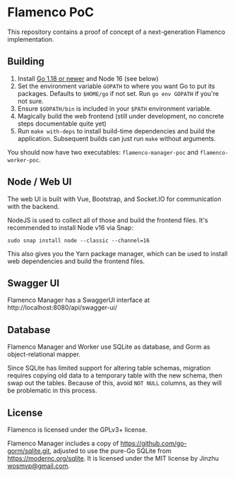 # Flamenco PoC

This repository contains a proof of concept of a next-generation Flamenco implementation.

## Building

1. Install [Go 1.18 or newer](https://go.dev/) and Node 16 (see below)
2. Set the environment variable `GOPATH` to where you want Go to put its packages. Defaults to `$HOME/go` if not set. Run `go env GOPATH` if you're not sure.
3. Ensure `$GOPATH/bin` is included in your `$PATH` environment variable.
4. Magically build the web frontend (still under development, no concrete steps documentable quite yet)
5. Run `make with-deps` to install build-time dependencies and build the application. Subsequent builds can just run `make` without arguments.

You should now have two executables: `flamenco-manager-poc` and `flamenco-worker-poc`.


## Node / Web UI

The web UI is built with Vue, Bootstrap, and Socket.IO for communication with the backend.

NodeJS is used to collect all of those and build the frontend files. It's recommended to install Node v16 via Snap:

```
sudo snap install node --classic --channel=16
```

This also gives you the Yarn package manager, which can be used to install web dependencies and build the frontend files.

## Swagger UI

Flamenco Manager has a SwaggerUI interface at http://localhost:8080/api/swagger-ui/

## Database

Flamenco Manager and Worker use SQLite as database, and Gorm as
object-relational mapper.

Since SQLite has limited support for altering table schemas, migration requires
copying old data to a temporary table with the new schema, then swap out the
tables. Because of this, avoid `NOT NULL` columns, as they will be problematic
in this process.

## License

Flamenco is licensed under the GPLv3+ license.

Flamenco Manager includes a copy of https://github.com/go-gorm/sqlite.git,
adjusted to use the pure-Go SQLite from https://modernc.org/sqlite. It is
licensed under the MIT license by Jinzhu <wosmvp@gmail.com>.
